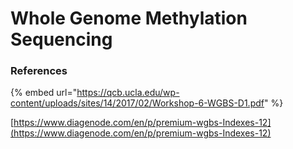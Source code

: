 # Whole Genome Methylation Sequencing





















### References

{% embed url="https://qcb.ucla.edu/wp-content/uploads/sites/14/2017/02/Workshop-6-WGBS-D1.pdf" %}

[https://www.diagenode.com/en/p/premium-wgbs-Indexes-12](https://www.diagenode.com/en/p/premium-wgbs-Indexes-12)




